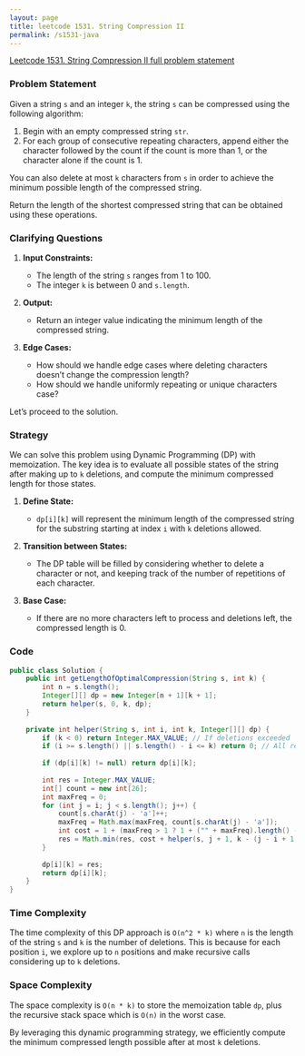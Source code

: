 ```yaml
---
layout: page
title: leetcode 1531. String Compression II
permalink: /s1531-java
---
```

[Leetcode 1531. String Compression II full problem statement](https://algoadvance.github.io/algoadvance/l1531)
### Problem Statement

Given a string `s` and an integer `k`, the string `s` can be compressed using the following algorithm:

1. Begin with an empty compressed string `str`.
2. For each group of consecutive repeating characters, append either the character followed by the count if the count is more than 1, or the character alone if the count is 1.

You can also delete at most `k` characters from `s` in order to achieve the minimum possible length of the compressed string.

Return the length of the shortest compressed string that can be obtained using these operations.

### Clarifying Questions

1. **Input Constraints:**
   - The length of the string `s` ranges from 1 to 100.
   - The integer `k` is between 0 and `s.length`.
   
2. **Output:**
   - Return an integer value indicating the minimum length of the compressed string.

3. **Edge Cases:**
   - How should we handle edge cases where deleting characters doesn’t change the compression length? 
   - How should we handle uniformly repeating or unique characters case?
  
Let’s proceed to the solution.

### Strategy

We can solve this problem using Dynamic Programming (DP) with memoization. The key idea is to evaluate all possible states of the string after making up to `k` deletions, and compute the minimum compressed length for those states.

1. **Define State:**
   - `dp[i][k]` will represent the minimum length of the compressed string for the substring starting at index `i` with `k` deletions allowed.

2. **Transition between States:**
   - The DP table will be filled by considering whether to delete a character or not, and keeping track of the number of repetitions of each character.

3. **Base Case:**
   - If there are no more characters left to process and deletions left, the compressed length is 0.

### Code

```java
public class Solution {
    public int getLengthOfOptimalCompression(String s, int k) {
        int n = s.length();
        Integer[][] dp = new Integer[n + 1][k + 1];
        return helper(s, 0, k, dp);
    }
    
    private int helper(String s, int i, int k, Integer[][] dp) {
        if (k < 0) return Integer.MAX_VALUE; // If deletions exceeded
        if (i >= s.length() || s.length() - i <= k) return 0; // All remaining can be deleted
        
        if (dp[i][k] != null) return dp[i][k];
        
        int res = Integer.MAX_VALUE;
        int[] count = new int[26];
        int maxFreq = 0;
        for (int j = i; j < s.length(); j++) {
            count[s.charAt(j) - 'a']++;
            maxFreq = Math.max(maxFreq, count[s.charAt(j) - 'a']);
            int cost = 1 + (maxFreq > 1 ? 1 + ("" + maxFreq).length() - 1 : 0);
            res = Math.min(res, cost + helper(s, j + 1, k - (j - i + 1 - maxFreq), dp));
        }
        
        dp[i][k] = res;
        return dp[i][k];
    }
}
```

### Time Complexity

The time complexity of this DP approach is `O(n^2 * k)` where `n` is the length of the string `s` and `k` is the number of deletions. This is because for each position `i`, we explore up to `n` positions and make recursive calls considering up to `k` deletions.

### Space Complexity

The space complexity is `O(n * k)` to store the memoization table `dp`, plus the recursive stack space which is `O(n)` in the worst case.

By leveraging this dynamic programming strategy, we efficiently compute the minimum compressed length possible after at most `k` deletions.